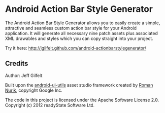 Android Action Bar Style Generator
==================================

The Android Action Bar Style Generator allows you to easily create a simple, attractive and seamless custom action bar style for your Android application. It will generate all necessary nine patch assets plus associated XML drawables and styles which you can copy straight into your project.

Try it here: http://jgilfelt.github.com/android-actionbarstylegenerator/

Credits
-------

Author: Jeff Gilfelt

Built upon the [android-ui-utils](http://code.google.com/p/android-ui-utils) asset studio framework created by [Roman Nurik](http://roman.nurik.net/), copyright Google Inc.

The code in this project is licensed under the Apache Software License 2.0.
<br />
Copyright (c) 2012 readyState Software Ltd.
